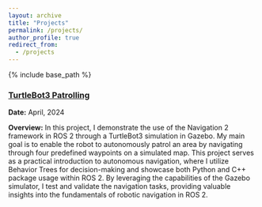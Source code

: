 ```yaml
---
layout: archive
title: "Projects"
permalink: /projects/
author_profile: true
redirect_from:
  - /projects
---
```


{% include base_path %}

### [TurtleBot3 Patrolling](https://github.com/shoaib6174/TurtleBot3-Patrolling) 

**Date:** April, 2024

**Overview:** In this project, I demonstrate the use of the Navigation 2 framework in ROS 2 through a TurtleBot3 simulation in Gazebo. My main goal is to enable the robot to autonomously patrol an area by navigating through four predefined waypoints on a simulated map. This project serves as a practical introduction to autonomous navigation, where I utilize Behavior Trees for decision-making and showcase both Python and C++ package usage within ROS 2. By leveraging the capabilities of the Gazebo simulator, I test and validate the navigation tasks, providing valuable insights into the fundamentals of robotic navigation in ROS 2.


